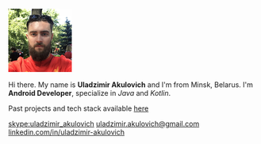 
![avatar](uladakulovich.png)

Hi there. My name is **Uladzimir Akulovich** and I'm from Minsk, Belarus. 
I'm **Android Developer**, specialize in *Java* and *Kotlin*.

Past projects and tech stack available [here](Uladzimir_Akulovich_CV.pdf)

 [skype:uladzimir_akulovich](skype:uladzimir_akulovich)
 [uladzimir.akulovich@gmail.com](mailto:uladzimir.akulovich@gmail.com)
 [linkedin.com/in/uladzimir-akulovich](https://www.linkedin.com/in/uladzimir-akulovich/)
